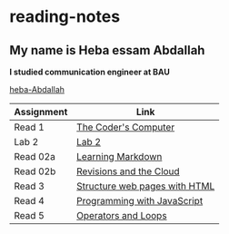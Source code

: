 # reading-notes

## My name is Heba essam Abdallah

**I studied communication engineer at BAU**

[heba-Abdallah](https://github.com/heba-Abdallah)

| Assignment    | Link |
| ----------- | ----------- |
| Read 1      | [The Coder's Computer](read1.md)          |
| Lab 2       | [Lab 2](lab02.md)                         |
| Read 02a    | [Learning Markdown](read02a.md)           |
| Read 02b    | [Revisions and the Cloud](read02b.md)     |
| Read 3      | [Structure web pages with HTML](read3.md) |
| Read 4      | [Programming with JavaScript](read04a.md) |
| Read 5      | [Operators and Loops](read05.md)          |
